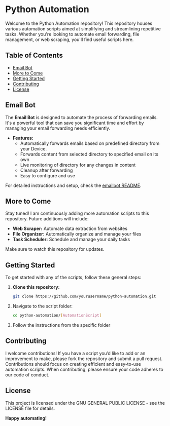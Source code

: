 # Python Automation

Welcome to the Python Automation repository! This repository houses various automation scripts aimed at simplifying and streamlining repetitive tasks. Whether you're looking to automate email forwarding, file management, or web scraping, you'll find useful scripts here.

## Table of Contents
- [Email Bot](https://github.com/yashwant1810/Python_Automation/tree/main/EmailBot)
- [More to Come](#more-to-come)
- [Getting Started](#getting-started)
- [Contributing](#contributing)
- [License](#license)

## Email Bot
The **Email Bot** is designed to automate the process of forwarding emails. It's a powerful tool that can save you significant time and effort by managing your email forwarding needs efficiently.

- **Features:**
  - Automatically forwards emails based on predefined directory from your Device.
  - Forwards content from selected directory to specified email on its own
  - Live monitoring of directory for any changes in content
  - Cleanup after forwarding
  - Easy to configure and use

For detailed instructions and setup, check the [emailbot README](https://github.com/yashwant1810/Python_Automation/tree/main/EmailBot).

## More to Come
Stay tuned! I am continuously adding more automation scripts to this repository. Future additions will include:
- **Web Scraper:** Automate data extraction from websites
- **File Organizer:** Automatically organize and manage your files
- **Task Scheduler:** Schedule and manage your daily tasks

Make sure to watch this repository for updates.

## Getting Started
To get started with any of the scripts, follow these general steps:
1. **Clone this repository:**
   
   ```bash
   git clone https://github.com/yourusername/python-automation.git
2. Navigate to the script folder:

    ```bash
   cd python-automation/[AutomationScript]

3. Follow the instructions from the specific folder

## Contributing

I welcome contributions! If you have a script you’d like to add or an improvement to make, please fork the repository and submit a pull request. Contributions should focus on creating efficient and easy-to-use automation scripts. When contributing, please ensure your code adheres to our code of conduct.

## License

This project is licensed under the GNU GENERAL PUBLIC LICENSE - see the LICENSE file for details.




**Happy automating!**
